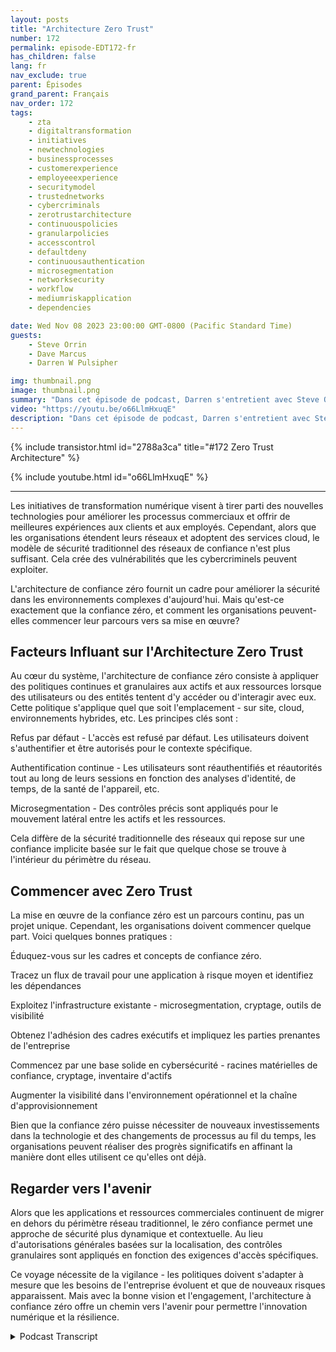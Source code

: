```yaml
---
layout: posts
title: "Architecture Zero Trust"
number: 172
permalink: episode-EDT172-fr
has_children: false
lang: fr
nav_exclude: true
parent: Épisodes
grand_parent: Français
nav_order: 172
tags:
    - zta
    - digitaltransformation
    - initiatives
    - newtechnologies
    - businessprocesses
    - customerexperience
    - employeeexperience
    - securitymodel
    - trustednetworks
    - cybercriminals
    - zerotrustarchitecture
    - continuouspolicies
    - granularpolicies
    - accesscontrol
    - defaultdeny
    - continuousauthentication
    - microsegmentation
    - networksecurity
    - workflow
    - mediumriskapplication
    - dependencies

date: Wed Nov 08 2023 23:00:00 GMT-0800 (Pacific Standard Time)
guests:
    - Steve Orrin
    - Dave Marcus
    - Darren W Pulsipher

img: thumbnail.png
image: thumbnail.png
summary: "Dans cet épisode de podcast, Darren s'entretient avec Steve Orrin et Dave Marcus et discute de l'architecture de confiance zéro, un nouveau modèle de sécurité nécessaire pour les environnements numériques d'aujourd'hui où le périmètre du réseau disparaît. Les experts expliquent ce qu'est la confiance zéro, les principes clés comme le refus d'accès par défaut et l'authentification continue, et donnent des conseils aux organisations qui commencent leur parcours de confiance zéro."
video: "https://youtu.be/o66LlmHxuqE"
description: "Dans cet épisode de podcast, Darren s'entretient avec Steve Orrin et Dave Marcus et discute de l'architecture de confiance zéro, un nouveau modèle de sécurité nécessaire pour les environnements numériques d'aujourd'hui où le périmètre du réseau disparaît. Les experts expliquent ce qu'est la confiance zéro, les principes clés comme le refus d'accès par défaut et l'authentification continue, et donnent des conseils aux organisations qui commencent leur parcours de confiance zéro."
---
```


<div>
{% include transistor.html id="2788a3ca" title="#172 Zero Trust Architecture" %}

{% include youtube.html id="o66LlmHxuqE" %}
</div>

---

Les initiatives de transformation numérique visent à tirer parti des nouvelles technologies pour améliorer les processus commerciaux et offrir de meilleures expériences aux clients et aux employés. Cependant, alors que les organisations étendent leurs réseaux et adoptent des services cloud, le modèle de sécurité traditionnel des réseaux de confiance n'est plus suffisant. Cela crée des vulnérabilités que les cybercriminels peuvent exploiter.

L'architecture de confiance zéro fournit un cadre pour améliorer la sécurité dans les environnements complexes d'aujourd'hui. Mais qu'est-ce exactement que la confiance zéro, et comment les organisations peuvent-elles commencer leur parcours vers sa mise en œuvre?

## Facteurs Influant sur l'Architecture Zero Trust

Au cœur du système, l'architecture de confiance zéro consiste à appliquer des politiques continues et granulaires aux actifs et aux ressources lorsque des utilisateurs ou des entités tentent d'y accéder ou d'interagir avec eux. Cette politique s'applique quel que soit l'emplacement - sur site, cloud, environnements hybrides, etc. Les principes clés sont :

Refus par défaut - L'accès est refusé par défaut. Les utilisateurs doivent s'authentifier et être autorisés pour le contexte spécifique.

Authentification continue - Les utilisateurs sont réauthentifiés et réautorités tout au long de leurs sessions en fonction des analyses d'identité, de temps, de la santé de l'appareil, etc.

Microsegmentation - Des contrôles précis sont appliqués pour le mouvement latéral entre les actifs et les ressources.

Cela diffère de la sécurité traditionnelle des réseaux qui repose sur une confiance implicite basée sur le fait que quelque chose se trouve à l'intérieur du périmètre du réseau.

## Commencer avec Zero Trust

La mise en œuvre de la confiance zéro est un parcours continu, pas un projet unique. Cependant, les organisations doivent commencer quelque part. Voici quelques bonnes pratiques :

Éduquez-vous sur les cadres et concepts de confiance zéro.

Tracez un flux de travail pour une application à risque moyen et identifiez les dépendances

Exploitez l'infrastructure existante - microsegmentation, cryptage, outils de visibilité

Obtenez l'adhésion des cadres exécutifs et impliquez les parties prenantes de l'entreprise

Commencez par une base solide en cybersécurité - racines matérielles de confiance, cryptage, inventaire d'actifs

Augmenter la visibilité dans l'environnement opérationnel et la chaîne d'approvisionnement

Bien que la confiance zéro puisse nécessiter de nouveaux investissements dans la technologie et des changements de processus au fil du temps, les organisations peuvent réaliser des progrès significatifs en affinant la manière dont elles utilisent ce qu'elles ont déjà.

## Regarder vers l'avenir

Alors que les applications et ressources commerciales continuent de migrer en dehors du périmètre réseau traditionnel, le zéro confiance permet une approche de sécurité plus dynamique et contextuelle. Au lieu d'autorisations générales basées sur la localisation, des contrôles granulaires sont appliqués en fonction des exigences d'accès spécifiques.

Ce voyage nécessite de la vigilance - les politiques doivent s'adapter à mesure que les besoins de l'entreprise évoluent et que de nouveaux risques apparaissent. Mais avec la bonne vision et l'engagement, l'architecture à confiance zéro offre un chemin vers l'avenir pour permettre l'innovation numérique et la résilience.



<details>
<summary> Podcast Transcript </summary>

<p></p>

</details>
